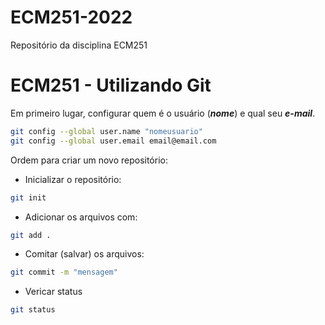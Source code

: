 # ECM251-2022
Repositório da disciplina ECM251

# ECM251 - Utilizando Git

Em primeiro lugar, configurar quem é o usuário (***nome***) e qual seu ***e-mail***.

```bash
git config --global user.name "nomeusuario"
git config --global user.email email@email.com
```

Ordem para criar um novo repositório:
- Inicializar o repositório:
```bash
git init
```
- Adicionar os arquivos com:
```bash
git add .
```
- Comitar (salvar) os arquivos:
```bash
git commit -m "mensagem"
```
 - Vericar status
 ```bash
git status
```
